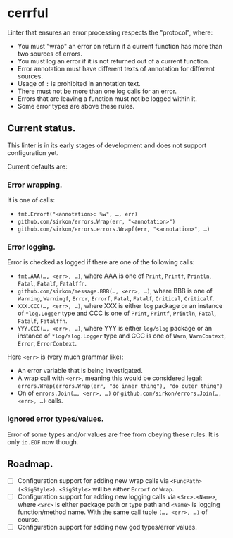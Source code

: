 # cerrful

Linter that ensures an error processing respects the "protocol", where:

- You must "wrap" an error on return if a current function has more than two sources of errors.
- You must log an error if it is not returned out of a current function.
- Error annotation must have different texts of annotation for different sources.
- Usage of `:` is prohibited in annotation text.
- There must not be more than one log calls for an error.
- Errors that are leaving a function must not be logged within it.
- Some error types are above these rules.

## Current status.

This linter is in its early stages of development and does not support configuration yet.

Current defaults are:

### Error wrapping.

It is one of calls:

- `fmt.Errorf("<annotation>: %w", …, err)`
- `github.com/sirkon/errors.Wrap(err, "<annotation>")`
- `github.com/sirkon/errors.errors.Wrapf(err, "<annotation>", …)`

### Error logging.

Error is checked as logged if there are one of the following calls:

- `fmt.AAA(…, <err>, …)`, where AAA is one of `Print`, `Printf`, `Println`, `Fatal`, `Fatalf`, `Fatalffn`.
- `github.com/sirkon/message.BBB(…, <err>, …)`, where BBB is one of `Warning`, `Warningf`, `Error`, `Errorf`, `Fatal`, `Fatalf`, `Critical`, `Criticalf`.
- `XXX.CCC(…, <err>, …)`, where XXX is either `log` package or an instance of `*log.Logger` type and CCC is one of `Print`, `Printf`, `Println`, `Fatal`, `Fatalf`, `Fatalffn`.
- `YYY.CCC(…, <err>, …)`, where YYY is either `log/slog` package or an instance of `*log/slog.Logger` type and CCC is one of `Warn`, `WarnContext`, `Error`, `ErrorContext`.

Here `<err>` is (very much grammar like):

- An error variable that is being investigated.
- A wrap call with `<err>`, meaning this would be considered legal: `errors.Wrap(errors.Wrap(err, "do inner thing"), "do outer thing")`
- On of `errors.Join(…, <err>, …)` or `github.com/sirkon/errors.Join(…, <err>, …)` calls.

### Ignored error types/values.

Error of some types and/or values are free from obeying these rules. It is only `io.EOF` now though.

## Roadmap.

- [ ] Configuration support for adding new wrap calls via `<FuncPath>(<SigStyle>)`. `<SigStyle>` will be either `Errorf` or `Wrap`. 
- [ ] Configuration support for adding new logging calls via `<Src>.<Name>`, where `<Src>` is either package path or type path and `<Name>` is logging function/method name. With the same call tuple `(…, <err>, …)` of course.
- [ ] Configuration support for adding new god types/error values.
